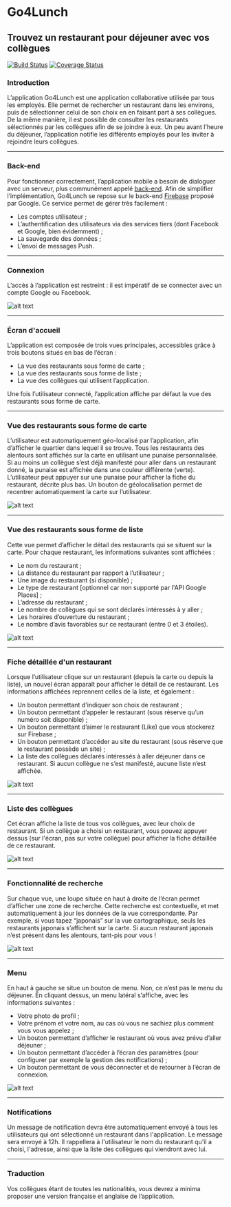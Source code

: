 # Go4Lunch
## Trouvez un restaurant pour déjeuner avec vos collègues

[![Build Status](https://travis-ci.org/troturier/Go4Lunch.svg?branch=master)](https://travis-ci.org/troturier/Go4Lunch) [![Coverage Status](https://coveralls.io/repos/github/troturier/Go4Lunch/badge.svg?branch=master)](https://coveralls.io/github/troturier/Go4Lunch?branch=master) 

### Introduction
L’application Go4Lunch est une application collaborative utilisée par tous les employés. Elle permet de rechercher un restaurant dans les environs, puis de sélectionner celui de son choix en en faisant part à ses collègues. De la même manière, il est possible de consulter les restaurants sélectionnés par les collègues afin de se joindre à eux. Un peu avant l’heure du déjeuner, l’application notifie les différents employés pour les inviter à rejoindre leurs collègues.

---

### Back-end
Pour fonctionner correctement, l’application mobile a besoin de dialoguer avec un serveur, plus communément appelé [back-end](https://en.wikipedia.org/wiki/Front_and_back_ends). Afin de simplifier l’implémentation, Go4Lunch se repose sur le back-end [Firebase](https://firebase.google.com/) proposé par Google. Ce service permet de gérer très facilement :

- Les comptes utilisateur ;
- L’authentification des utilisateurs via des services tiers (dont Facebook et Google, bien évidemment) ;
- La sauvegarde des données ;
- L’envoi de messages Push.

---

### Connexion
L’accès à l’application est restreint : il est impératif de se connecter avec un compte Google ou Facebook.

![alt text](https://user.oc-static.com/upload/2017/05/23/14955526646853_Login%20Screen.png "Connexion")

---

### Écran d'accueil
L’application est composée de trois vues principales, accessibles grâce à trois boutons situés en bas de l’écran :

- La vue des restaurants sous forme de carte ;
- La vue des restaurants sous forme de liste ;
- La vue des collègues qui utilisent l’application.

Une fois l’utilisateur connecté, l’application affiche par défaut la vue des restaurants sous forme de carte.

---

### Vue des restaurants sous forme de carte
L’utilisateur est automatiquement géo-localisé par l’application, afin d’afficher le quartier dans lequel il se trouve. Tous les restaurants des alentours sont affichés sur la carte en utilisant une punaise personnalisée. Si au moins un collègue s’est déjà manifesté pour aller dans un restaurant donné, la punaise est affichée dans une couleur différente (verte). L’utilisateur peut appuyer sur une punaise pour afficher la fiche du restaurant, décrite plus bas. Un bouton de géolocalisation permet de recentrer automatiquement la carte sur l’utilisateur.

![alt text](https://user.oc-static.com/upload/2017/05/23/14955527972631_Map%20Screen.png "Carte")

---

### Vue des restaurants sous forme de liste
Cette vue permet d’afficher le détail des restaurants qui se situent sur la carte. Pour chaque restaurant, les informations suivantes sont affichées :

- Le nom du restaurant ;
- La distance du restaurant par rapport à l’utilisateur ;
- Une image du restaurant (si disponible) ;
- Le type de restaurant [optionnel car non supporté par l'API Google Places] ;
- L’adresse du restaurant ;
- Le nombre de collègues qui se sont déclarés intéressés à y aller ;
- Les horaires d’ouverture du restaurant ;
- Le nombre d’avis favorables sur ce restaurant (entre 0 et 3 étoiles).

![alt text](https://user.oc-static.com/upload/2017/05/23/14955530288801_List%20Screen.png "Liste")

---

### Fiche détaillée d'un restaurant
Lorsque l’utilisateur clique sur un restaurant (depuis la carte ou depuis la liste), un nouvel écran apparaît pour afficher le détail de ce restaurant. Les informations affichées reprennent celles de la liste, et également :

- Un bouton permettant d'indiquer son choix de restaurant ;
- Un bouton permettant d’appeler le restaurant (sous réserve qu’un numéro soit disponible) ;
- Un bouton permettant d’aimer le restaurant (Like) que vous stockerez sur Firebase ;
- Un bouton permettant d’accéder au site du restaurant (sous réserve que le restaurant possède un site) ;
- La liste des collègues déclarés intéressés à aller déjeuner dans ce restaurant. Si aucun collègue ne s’est manifesté, aucune liste n’est affichée.

![alt text](https://user.oc-static.com/upload/2017/05/23/14955545199687_Restaurant%20Detail%20Screen.png "Détail")

---

### Liste des collègues
Cet écran affiche la liste de tous vos collègues, avec leur choix de restaurant. Si un collègue a choisi un restaurant, vous pouvez appuyer dessus (sur l'écran, pas sur votre collègue) pour afficher la fiche détaillée de ce restaurant.

![alt text](https://user.oc-static.com/upload/2017/05/23/14955546022557_Co-Workers%20Screen.png "Liste collègues")

---

### Fonctionnalité de recherche
Sur chaque vue, une loupe située en haut à droite de l’écran permet d’afficher une zone de recherche. Cette recherche est contextuelle, et met automatiquement à jour les données de la vue correspondante. Par exemple, si vous tapez “japonais” sur la vue cartographique, seuls les restaurants japonais s’affichent sur la carte. Si aucun restaurant japonais n’est présent dans les alentours, tant-pis pour vous !

![alt text](https://user.oc-static.com/upload/2017/05/24/14956345469069_Search%20Screens.png "Recherche")

---

### Menu
En haut à gauche se situe un bouton de menu. Non, ce n’est pas le menu du déjeuner. En cliquant dessus, un menu latéral s’affiche, avec les informations suivantes :

- Votre photo de profil ;
- Votre prénom et votre nom, au cas où vous ne sachiez plus comment vous vous appelez ;
- Un bouton permettant d’afficher le restaurant où vous avez prévu d’aller déjeuner ;
- Un bouton permettant d’accéder à l’écran des paramètres (pour configurer par exemple la gestion des notifications) ;
- Un bouton permettant de vous déconnecter et de retourner à l’écran de connexion.

![alt text](https://user.oc-static.com/upload/2017/05/23/14955550617381_Menu%20Screen.png "Menu")

---

### Notifications
Un message de notification devra être automatiquement envoyé à tous les utilisateurs qui ont sélectionné un restaurant dans l'application. Le message sera envoyé à 12h. Il rappellera à l'utilisateur le nom du restaurant qu'il a choisi, l'adresse, ainsi que la liste des collègues qui viendront avec lui.

---

### Traduction
Vos collègues étant de toutes les nationalités, vous devrez a minima proposer une version française et anglaise de l’application.


